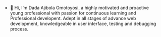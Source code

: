 - 👋 Hi, I’m Dada Ajibola Omotoyosi, a highly motivated and proactive young professional with passion for continuous learning and Professional developent.  Adept in all stages of advance web development, knowledgeable in user interface, testing and debugging process. 

<!---
Geeballer/Geeballer is a ✨ special ✨ repository because its `README.md` (this file) appears on your GitHub profile.
You can click the Preview link to take a look at your changes.
--->
